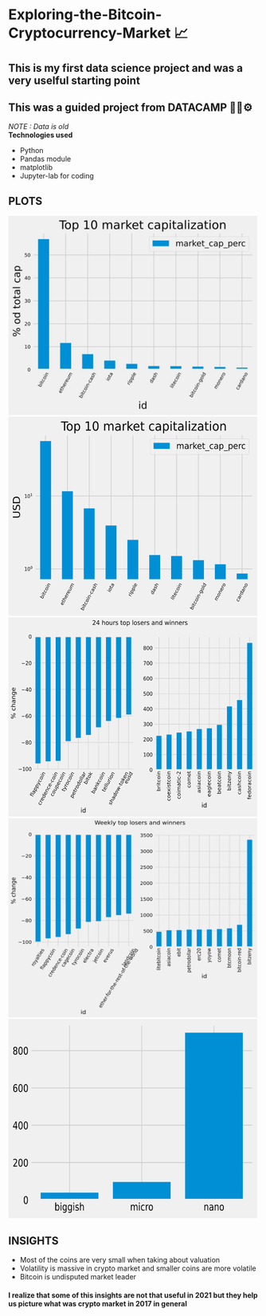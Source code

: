 # Exploring-the-Bitcoin-Cryptocurrency-Market 📈
## This is my first data science project and was a very uselful starting point
## This was a guided project from DATACAMP 👨‍💻⚙
_NOTE : Data is old_ <br>
**Technologies used** 
<ul>
  <li> Python
  <li> Pandas module
  <li> matplotlib
  <li> Jupyter-lab for coding 
 </ul>
 
 ## PLOTS
<p float="left">
  <img src="./svg/output_2_3.jpeg" alt="drawing" width="500" height="400"/>
  <img src="./svg/output_3_1.jpeg" alt="drawing" width="500" height="400"/>
  <img src="./svg/output_5_0.jpeg" alt="drawing" width="500" height="400"/>
  <img src="./svg/output_6_0.jpeg" alt="drawing" width="500" height="400"/>
  <img src="./svg/output_8_1.jpeg" alt="drawing" width="500" height="400"/>
</p>

## INSIGHTS
<ul>
  <li> Most of the coins are very small when taking about valuation </li>
  <li> Volatility is massive in crypto market and smaller coins are more volatile </li>
  <li> Bitcoin is undisputed market leader </li>
</ul>

#### I realize that some of this insights are not that useful in 2021 but they help us picture what was crypto market in 2017 in general
